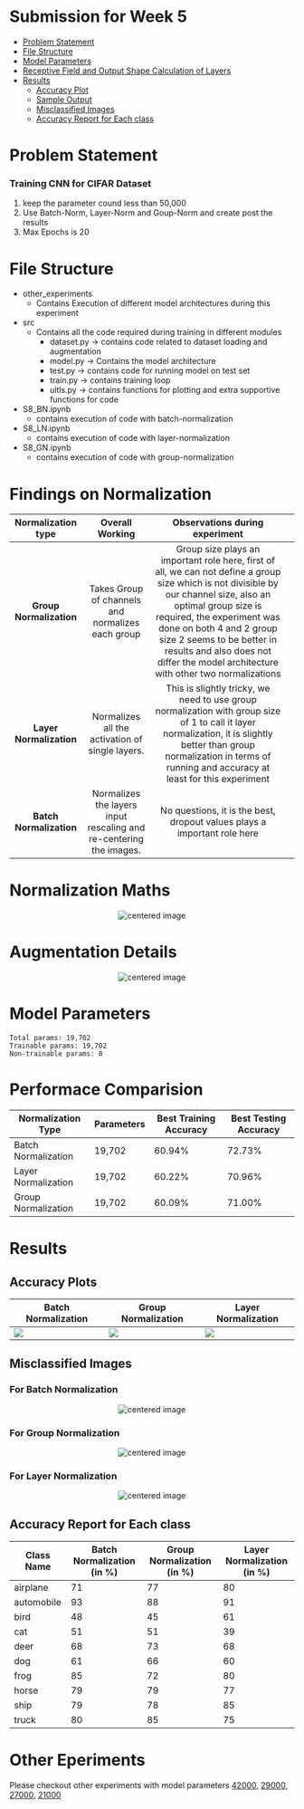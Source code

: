 # Submission for Week 5

- [Problem Statement](#Problem-Statement)
- [File Structure](#File-Structure)
- [Model Parameters](#Model-Parameters)
- [Receptive Field and Output Shape Calculation of Layers](#Receptive-Field-and-Output-Shape-Calculation-of-Layers)
- [Results](#Results)
  * [Accuracy Plot](#Accuracy-Plot)
  * [Sample Output](#Sample-Output)
  * [Misclassified Images](#Misclassified-Images)
  * [Accuracy Report for Each class](#Accuracy-Report-for-Each-class)

# Problem Statement

### Training CNN for CIFAR Dataset

1. keep the parameter cound less than 50,000
2. Use Batch-Norm, Layer-Norm and Goup-Norm and create post the results
3. Max Epochs is 20

# File Structure

* other_experiments
  * Contains Execution of different model architectures during this experiment
* src
  * Contains all the code required during training in different modules
    * dataset.py -> contains code related to dataset loading and augmentation
    * model.py -> Contains the model architecture
    * test.py -> contains code for running model on test set
    * train.py -> contains training loop
    * uitls.py -> contains functions for plotting and extra supportive functions for code
* S8_BN.ipynb
  * contains execution of code with batch-normalization
* S8_LN.ipynb
  * contains execution of code with layer-normalization
* S8_GN.ipynb
  * contains execution of code with group-normalization

# Findings on Normalization

|      Normalization type      |                          Overall Working                          |                                                                                                           Observations during experiment                                                                                                           |  |
| :---------------------------: | :----------------------------------------------------------------: | :-------------------------------------------------------------------------------------------------------------------------------------------------------------------------------------------------------------------------------------------------: | :-: |
| **Group Normalization** |         Takes Group of channels and normalizes each group        | Group size plays an important role here, first of all, we can not define a group size which is not divisible by our channel size, also an optimal group size is required, the experiment was done on both 4 and 2 group size 2 seems to be better in results and also does not differ the model architecture with other two normalizations |  |
| **Layer Normalization** |          Normalizes all the activation of single layers.          |                                     This is slightly tricky, we need to use group normalization with group size of 1 to call it layer normalization, it is slightly better than group normalization in terms of running and accuracy at least for this experiment                                     |  |
| **Batch Normalization** | Normalizes the layers input rescaling and re-centering the images. |                                                                                                 No questions, it is the best, dropout values plays a important role here                                                                                               |  |

# Normalization Maths

<p align="center">
    <img src="images/normalization_types.png" alt="centered image" />
</p>


# Augmentation Details 

<p align="center">
    <img src="images/aug_sample.png" alt="centered image" />
</p>


# Model Parameters

    Total params: 19,702
    Trainable params: 19,702
    Non-trainable params: 0

# Performace Comparision

| Normalization Type  | Parameters | Best Training Accuracy | Best Testing Accuracy |
| ------------------- | ---------- | ---------------------- | --------------------- |
| Batch Normalization | 19,702     | 60.94%                 | 72.73%                |
| Layer Normalization | 19,702     | 60.22%                 | 70.96%                |
| Group Normalization | 19,702     | 60.09%                 | 71.00%                |

# Results

## Accuracy Plots

| Batch Normalization   | Group Normalization   | Layer Normalization   |
| --------------------- | --------------------- | --------------------- |
| ![](images/bn_plot.png) | ![](images/gn_plot.png) | ![](images/ln_plot.png) |

## Misclassified Images

### For Batch Normalization

<p align="center">
    <img src="images/bn_missclassified.png" alt="centered image" />
</p>

### For Group Normalization

<p align="center">
    <img src="images/gn_missclassified.png" alt="centered image" />
</p>

### For Layer Normalization

<p align="center">
    <img src="images/ln_missclassified.png" alt="centered image" />
</p>


## Accuracy Report for Each class

| Class Name | Batch Normalization (in %) | Group Normalization (in %) | Layer Normalization (in %) |
| ---------- | -------------------------- | -------------------------- | -------------------------- |
| airplane   | 71                         | 77                         | 80                         |
| automobile | 93                         | 88                         | 91                         |
| bird       | 48                         | 45                         | 61                         |
| cat        | 51                         | 51                         | 39                         |
| deer       | 68                         | 73                         | 68                         |
| dog        | 61                         | 66                         | 60                         |
| frog       | 85                         | 72                         | 80                         |
| horse      | 79                         | 79                         | 77                         |
| ship       | 79                         | 78                         | 85                         |
| truck      | 80                         | 85                         | 75                         |

# Other Eperiments

Please checkout other experiments with model parameters [42000](https://github.com/deepanshudashora/ERAV1/tree/master/session8/other_experiments/42000), [29000](https://github.com/deepanshudashora/ERAV1/tree/master/session8/other_experiments/29000), [27000](https://github.com/deepanshudashora/ERAV1/tree/master/session8/other_experiments/27000), [21000](https://github.com/deepanshudashora/ERAV1/tree/master/session8/other_experiments/21000)
